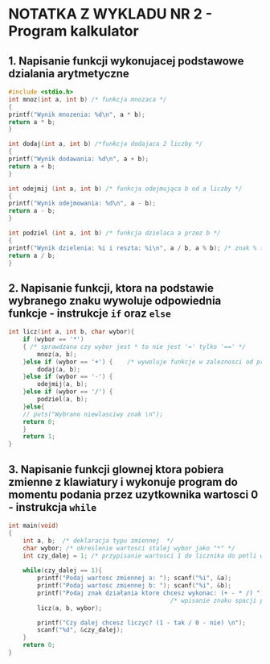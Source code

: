 # NOTATKA Z WYKLADU NR 2 - Program kalkulator

## 1. Napisanie funkcji wykonujacej podstawowe dzialania arytmetyczne
```c
#include <stdio.h> 
int mnoz(int a, int b) /* funkcja mnozaca */
{
printf("Wynik mnozenia: %d\n", a * b);
return a * b;
}

int dodaj(int a, int b) /*funkcja dodajaca 2 liczby */
{
printf("Wynik dodawania: %d\n", a + b);
return a + b;
}

int odejmij (int a, int b) /* funkcja odejmująca b od a liczby */
{
printf("Wynik odejmowania: %d\n", a - b);
return a - b;
}

int podziel (int a, int b) /* funkcja dzielaca a przez b */
{
printf("Wynik dzielenia: %i i reszta: %i\n", a / b, a % b); /* znak % to reszta z dzielenia a przez b */
return a / b;
}
```
## 2. Napisanie funkcji, ktora na podstawie wybranego znaku wywoluje odpowiednia funkcje - instrukcje `if` oraz `else`
```c
int licz(int a, int b, char wybor){
	if (wybor == '*')
	{ /* sprawdzana czy wybor jest * to nie jest '=' tylko '==' */
		mnoz(a, b);
	}else if (wybor == '+') {    /* wywoluje funkcje w zaleznosci od przyjetego z konsoli znaku */
		dodaj(a, b);
	}else if (wybor == '-') {
		odejmij(a, b);
	}else if (wybor == '/') {
		podziel(a, b);
	}else{
	// puts("Wybrano niewlasciwy znak \n");
	return 0;
	}
	return 1;
}
```
## 3. Napisanie funkcji glownej ktora pobiera zmienne z klawiatury i wykonuje program do momentu podania przez uzytkownika wartosci 0 - instrukcja `while`
```c
int main(void)
{
	int a, b;  /* deklaracja typu zmiennej  */	
	char wybor; /* okreslenie wartosci stalej wybor jako "*" */	
	int czy_dalej = 1; /* przypisanie wartosci 1 do licznika do petli while */
	
	while(czy_dalej == 1){
		printf("Podaj wartosc zmiennej a: "); scanf("%i", &a); 
		printf("Podaj wartosc zmiennej b: "); scanf("%i", &b); 
		printf("Podaj znak działania ktore chcesz wykonac: (+ - * /) "); scanf(" %c", &wybor); /* czytaj z konsoli i zapisz pod wybor */
										     /* wpisanie znaku spacji przed %c zlikwidowalo blad */
		licz(a, b, wybor);

		printf("Czy dalej chcesz liczyc? (1 - tak / 0 - nie) \n");
		scanf("%d", &czy_dalej);
	}
	return 0;
}
```
